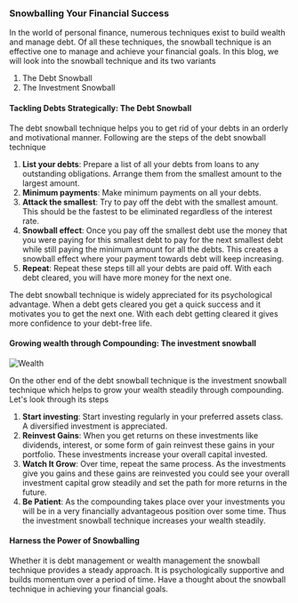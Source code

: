 ### Snowballing Your Financial Success
In the world of personal finance, numerous techniques exist to build wealth and manage debt. Of all these techniques, the snowball technique is an effective one to manage and achieve your financial goals. In this blog, we will look into the snowball technique and its two variants
1. The Debt Snowball
2. The Investment Snowball

#### Tackling Debts Strategically: The Debt Snowball
The debt snowball technique helps you to get rid of your debts in an orderly and motivational manner. Following are the steps of the debt snowball technique
1. **List your debts**: Prepare a list of all your debts from loans to any outstanding obligations. Arrange them from the smallest amount to the largest amount.
2. **Minimum payments**: Make minimum payments on all your debts.
3. **Attack the smallest**: Try to pay off the debt with the smallest amount. This should be the fastest to be eliminated regardless of the interest rate.
4. **Snowball effect**: Once you pay off the smallest debt use the money that you were paying for this smallest debt to pay for the next smallest debt while still paying the minimum amount for all the debts. This creates a snowball effect where your payment towards debt will keep increasing.
5. **Repeat**: Repeat these steps till all your debts are paid off. With each debt cleared, you will have more money for the next one.

The debt snowball technique is widely appreciated for its psychological advantage. When a debt gets cleared you get a quick success and it motivates you to get the next one. With each debt getting cleared it gives more confidence to your debt-free life.

#### Growing wealth through Compounding: The investment snowball

![Wealth](https://images.unsplash.com/photo-1592495989226-03f88104f8cc?ixlib=rb-4.0.3&ixid=M3wxMjA3fDB8MHxwaG90by1wYWdlfHx8fGVufDB8fHx8fA%3D%3D&auto=format&fit=crop&w=3012&q=80)

On the other end of the debt snowball technique is the investment snowball technique which helps to grow your wealth steadily through compounding. Let's look through its steps
1. **Start investing**: Start investing regularly in your preferred assets class. A diversified investment is appreciated.
2. **Reinvest Gains**: When you get returns on these investments like dividends, interest, or some form of gain reinvest these gains in your portfolio. These investments increase your overall capital invested.
3. **Watch It Grow**: Over time, repeat the same process. As the investments give you gains and these gains are reinvested you could see your overall investment capital grow steadily and set the path for more returns in the future.
4. **Be Patient**: As the compounding takes place over your investments you will be in a very financially advantageous position over some time. Thus the investment snowball technique increases your wealth steadily.

#### Harness the Power of Snowballing
Whether it is debt management or wealth management the snowball technique provides a steady approach. It is psychologically supportive and builds momentum over a period of time. Have a thought about the snowball technique in achieving your financial goals.
